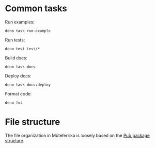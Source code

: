 # Common tasks

Run examples:

    deno task run-example

Run tests:

    deno test test/*

Build docs:

    deno task docs

Deploy docs:

    deno task docs:deploy

Format code:

    deno fmt

# File structure

The file organization in Müteferrika is loosely based on the
[Pub package structure].

[Pub package structure]: https://dart.dev/tools/pub/package-layout
